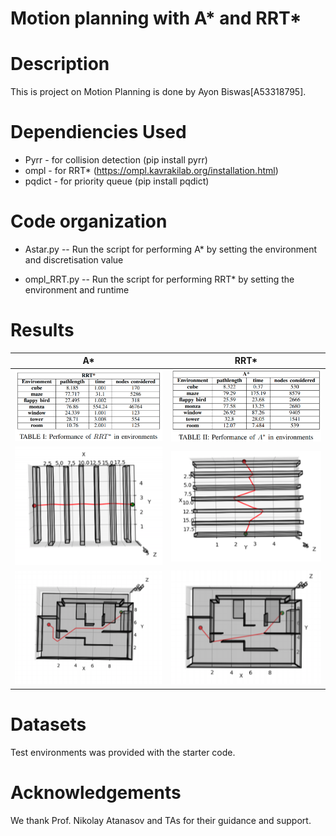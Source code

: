 # Motion planning with A* and RRT*

Description
===========
This is project on Motion Planning is done by Ayon Biswas[A53318795].

Dependiencies Used
==================
* Pyrr - for collision detection (pip install pyrr)
* ompl - for RRT* (https://ompl.kavrakilab.org/installation.html)
* pqdict - for priority queue (pip install pqdict)

Code organization
=================
* Astar.py -- Run the script for performing A* by setting the environment and discretisation value

* ompl_RRT.py -- Run the script for performing RRT* by setting the environment and runtime

Results
=======
A*           |  RRT*
:-------------------------:|:-------------------------:
<img src="img/table-astar.png" width="300"> | <img src="img/table-rrt.png" width="300">
<img src="img/flapp-astar.png" width="300"> | <img src="img/flappy-rrt.png" width="300">
<img src="img/room-astar.png" width="300"> | <img src="img/room-rrt.png" width="300">

Datasets
========
Test environments was provided with the starter code.

Acknowledgements
================
We thank Prof. Nikolay Atanasov and TAs for their guidance and support.


